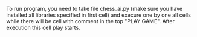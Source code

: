 To run program, you need to take file chess_ai.py (make sure you have installed all libraries specified in first cell) and execure
 one by one all cells while there will be cell with comment in the top "PLAY GAME". After execution this cell play starts.
